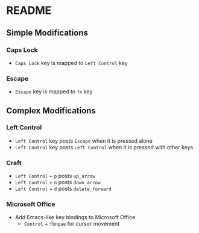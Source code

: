 # README

## Simple Modifications

### Caps Lock

- `Caps Lock` key is mapped to `Left Control` key

### Escape

- `Escape` key is mapped to `fn` key

## Complex Modifications

### Left Control

- `Left Control` key posts `Escape` when it is pressed alone
- `Left Control` key posts `Left Control` when it is pressed with other keys

### Craft

- `Left Control` + `p` posts `up_arrow`
- `Left Control` + `n` posts `down_arrow`
- `Left Control` + `d` posts `delete_forward`

### Microsoft Office

- Add Emacs-like key bindings to Microsoft Office
    - `Control` + `fbnpae` for cursor movement
